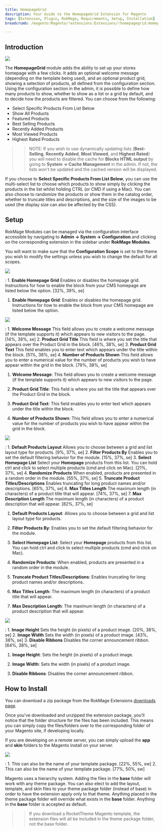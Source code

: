 ```yaml
---
title: HomepageGrid
description: Your Guide to the HomepageGrid Extension for Magento
tags: [Extension, Plugin, RokMage, Requirements, Setup, Installation]
breadcrumb: /magento:Magento/!extensions:Extensions/!homepagegrid:HomepageGrid

---
```


Introduction
-----

![][demo]

The **HomepageGrid** module adds the ability to set up your stores homepage with a few clicks. It adds an optional welcome message (depending on the template being used), and an optional product grid, showing a selection of products, all defined from the configuration section. Using the configuration section in the admin, it is possible to define how many products to show, whether to show as a list or a grid by default, and to decide how the products are filtered. You can choose from the following:

* Select Specific Products From List Below
* Show All Products
* Featured Products
* Best Selling Products
* Recently Added Products
* Most Viewed Products
* Highest Rated Products

>> NOTE: If you wish to use dynamically updating lists (﻿**Best-Selling**, **Recently Added**, **Most Viewed**, and **Highest Rated﻿**)﻿ you will need to disable the cache for **Blocks HTML output** by going to **System -> Cache Management** in the admin. If not, the lists won't be updated and the cached version will be displayed.

If you choose to **Select Specific Products From List Below**, you can use the multi-select list to choose which products to show simply by clicking the products in the list whilst holding CTRL (or CMD if using a Mac). You can also choose to randomize the products or show them in the catalog order, whether to truncate titles and descriptions, and the size of the images to be used (the display size can also be affected by the CSS).

Setup
-----

RokMage Modules can be managed via the configuration interface accessible by navigating to **Admin -> System -> Configuration** and clicking on the corresponding extension in the sidebar under **RokMage Modules**. 

You will want to make sure that the **Configuration Scope** is set to the theme you wish to modify the settings unless you wish to change the default for all scopes.

![][extension1]

:	1. **Enable Homepage Grid** Enables or disables the homepage grid. Instructions for how to enable the block from your CMS homepage are listed below the option. [32%, 39%, se]

1. **Enable Homepage Grid**: Enables or disables the homepage grid. Instructions for how to enable the block from your CMS homepage are listed below the option.

![][extension2]

:	1. **Welcome Message** This field allows you to create a welcome message (if the template supports it) which appears to new visitors to the page. [14%, 38%, se]
	2. **Product Grid Title** This field is where you set the title that appears over the Product Grid in the block. [46%, 38%, se]
	3. **Product Grid Text** This field enables you to enter text which appears under the title within the block. [51%, 38%, se]
	4. **Number of Products Shown** This field allows you to enter a numerical value for the number of products you wish to have appear within the grid in the block. [79%, 38%, se]

1. **Welcome Message**: This field allows you to create a welcome message (if the template supports it) which appears to new visitors to the page.

2. **Product Grid Title**: This field is where you set the title that appears over the Product Grid in the block.

3. **Product Grid Text**: This field enables you to enter text which appears under the title within the block.

4. **Number of Products Shown**: This field allows you to enter a numerical value for the number of products you wish to have appear within the grid in the block.

![][extension3]

:	1. **Default Products Layout** Allows you to choose between a grid and list layout type for products. [9%, 37%, se]
	2. **Filter Products By** Enables you to set the default filtering behavior for the module. [15%, 37%, se]
	3. **Select Homepage List** Select your **Homepage** products from this list. You can hold ctrl and click to select multiple products (cmd and click on Mac). [21%, 37%, se]
	4. **Randomize Products** When enabled, products are presented in a random order in the module. [55%, 37%, se]
	5. **Truncate Product Titles/Descriptions** Enables truncating for long product names and/or descriptions. [65%, 37%, se]
	6. **Max Titles Length** The maximum length (in characters) of a product title that will appear. [74%, 37%, se]
	7. **Max Description Length** The maximum length (in characters) of a product description that will appear. [82%, 37%, se]

1. **Default Products Layout**: Allows you to choose between a grid and list layout type for products.

2. **Filter Products By**: Enables you to set the default filtering behavior for the module. 

3. **Select Homepage List**: Select your **Homepage** products from this list. You can hold ctrl and click to select multiple products (cmd and click on Mac). 

4. **Randomize Products**: When enabled, products are presented in a random order in the module. 

5. **Truncate Product Titles/Descriptions**: Enables truncating for long product names and/or descriptions. 

6. **Max Titles Length**: The maximum length (in characters) of a product title that will appear. 

7. **Max Description Length**: The maximum length (in characters) of a product description that will appear. 

![][extension4]

:	1. **Image Height** Sets the height (in pixels) of a product image. [20%, 38%, se]
	2. **Image Width** Sets the width (in pixels) of a product image. [43%, 38%, se]
	3. **Disable Ribbons** Disables the corner announcement ribbon. [64%, 38%, se]

1. **Image Height**: Sets the height (in pixels) of a product image.

2. **Image Width**: Sets the width (in pixels) of a product image.

3. **Disable Ribbons**: Disables the corner announcement ribbon.

How to Install
-----

You can download a zip package from the RokMage Extensions [downloads page][download].

Once you've downloaded and unzipped the extension package, you'll notice that the folder structure for the files has been included. This means you can simply copy the files/folders over to the corresponding folder of your Magento site, if developing locally. 

If you are developing on a remote server, you can simply upload the **app** and **skin** folders to the Magento install on your server.

![][installation]

:	1. This can also be the name of your template package. [22%, 55%, sw]
	2. This can also be the name of your template package. [77%, 50%, sw]

Magento uses a hierarchy system. Adding the files in the **base** folder will work with any theme package. You can also elect to add the layout, template, and skin files to your theme package folder (instead of base) in order to have the extension apply only to that theme. Anything placed in the theme package folder will override what exists in the **base** folder. Anything in the **base** folder is accepted as default.

>> If you download a RocketTheme Magento template, the extension files will all be included in the theme package folder, not the base folder.

[installation]: assets/installation.jpg
[download]: http://www.rockettheme.com/magento-downloads/1807-extension
[extension1]: assets/extension_1.jpeg
[extension2]: assets/extension_2.jpeg
[extension3]: assets/extension_3.jpeg
[extension4]: assets/extension_4.jpeg
[demo]: assets/demo_homepagegrid.jpg